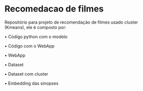 # Recomedacao de filmes
Repositório para projeto de recomendação de filmes usado cluster (Kmeans), ele é composto por:

•	Código python com o modelo

•	Código com o WebApp

•	WebApp

•	Dataset

•	Dataset com cluster

•	Embedding das sinopses
